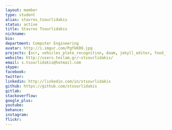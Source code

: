 ```yaml
---
layout: member
type: student
alias: stavros_tsourlidakis
status: active
title: Stavros Tsourlidakis
nickname:
bio:
department: Computer Engineering
avatar: http://i.imgur.com/PgfkK0O.jpg
projects: [ocr, vehicles_plate_recognition, daam, jekyll_editor, food_for_charity, eco_driving_analysis, is_this_licensed]
website: http://users.teilam.gr/~stsourlidakis/
email: s.tsourlidakis@hotmail.com
skype:
facebook:
twitter:
linkedin: http://linkedin.com/in/stsourlidakis
github: https://github.com/stsourlidakis
gitlab:
stackoverflow:
google_plus:
youtube:
behance:
instagram:
flickr:
---
```

